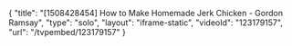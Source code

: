{
    "title": "[1508428454] How to Make Homemade Jerk Chicken - Gordon Ramsay",
    "type": "solo",
    "layout": "iframe-static",
    "videoId": "123179157",
    "url": "\/tvpembed\/123179157"
}